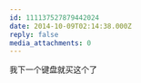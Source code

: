 ```yaml
---
id: 111137527879442024
date: 2014-10-09T02:14:38.000Z
reply: false
media_attachments: 0
---
```


我下一个键盘就买这个了

